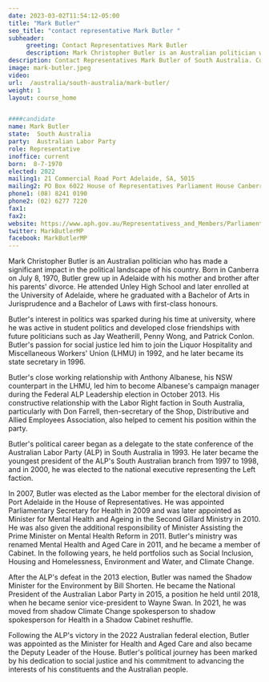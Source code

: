 ```yaml
---
date: 2023-03-02T11:54:12-05:00
title: "Mark Butler"
seo_title: "contact representative Mark Butler "
subheader:
     greeting: Contact Representatives Mark Butler
     description: Mark Christopher Butler is an Australian politician who has made a significant impact in the political landscape of his country.
description: Contact Representatives Mark Butler of South Australia. Contact information for Mark Butler includes email address, phone number, and mailing address.
image: mark-butler.jpeg
video:
url:  /australia/south-australia/mark-butler/
weight: 1
layout: course_home


####candidate
name: Mark Butler
state:	South Australia
party:	Australian Labor Party
role: Representative
inoffice: current
born:  8-7-1970
elected: 2022
mailing1: 21 Commercial Road Port Adelaide, SA, 5015
mailing2: PO Box 6022 House of Representatives Parliament House Canberra ACT 2600
phone1:	(08) 8241 0190
phone2: (02) 6277 7220
fax1:
fax2:
website: https://www.aph.gov.au/Representativess_and_Members/Parliamentarian?MPID=HWK
twitter: MarkButlerMP
facebook: MarkButlerMP
---
```


Mark Christopher Butler is an Australian politician who has made a significant impact in the political landscape of his country. Born in Canberra on July 8, 1970, Butler grew up in Adelaide with his mother and brother after his parents' divorce. He attended Unley High School and later enrolled at the University of Adelaide, where he graduated with a Bachelor of Arts in Jurisprudence and a Bachelor of Laws with first-class honours.

Butler's interest in politics was sparked during his time at university, where he was active in student politics and developed close friendships with future politicians such as Jay Weatherill, Penny Wong, and Patrick Conlon. Butler's passion for social justice led him to join the Liquor Hospitality and Miscellaneous Workers' Union (LHMU) in 1992, and he later became its state secretary in 1996.

Butler's close working relationship with Anthony Albanese, his NSW counterpart in the LHMU, led him to become Albanese's campaign manager during the Federal ALP Leadership election in October 2013. His constructive relationship with the Labor Right faction in South Australia, particularly with Don Farrell, then-secretary of the Shop, Distributive and Allied Employees Association, also helped to cement his position within the party.

Butler's political career began as a delegate to the state conference of the Australian Labor Party (ALP) in South Australia in 1993. He later became the youngest president of the ALP's South Australian branch from 1997 to 1998, and in 2000, he was elected to the national executive representing the Left faction.

In 2007, Butler was elected as the Labor member for the electoral division of Port Adelaide in the House of Representatives. He was appointed Parliamentary Secretary for Health in 2009 and was later appointed as Minister for Mental Health and Ageing in the Second Gillard Ministry in 2010. He was also given the additional responsibility of Minister Assisting the Prime Minister on Mental Health Reform in 2011. Butler's ministry was renamed Mental Health and Aged Care in 2011, and he became a member of Cabinet. In the following years, he held portfolios such as Social Inclusion, Housing and Homelessness, Environment and Water, and Climate Change.

After the ALP's defeat in the 2013 election, Butler was named the Shadow Minister for the Environment by Bill Shorten. He became the National President of the Australian Labor Party in 2015, a position he held until 2018, when he became senior vice-president to Wayne Swan. In 2021, he was moved from shadow Climate Change spokesperson to shadow spokesperson for Health in a Shadow Cabinet reshuffle.

Following the ALP's victory in the 2022 Australian federal election, Butler was appointed as the Minister for Health and Aged Care and also became the Deputy Leader of the House. Butler's political journey has been marked by his dedication to social justice and his commitment to advancing the interests of his constituents and the Australian people.